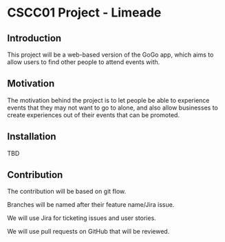CSCC01 Project - Limeade
========================================================================

Introduction
------------------------------------------------------------------------

This project will be a web-based version of the GoGo app, which aims to allow users to find other people to attend events with.

Motivation
------------------------------------------------------------------------
The motivation behind the project is to let people be able to experience events that they may not want to go to alone, and also allow businesses to create experiences out of their events that can be promoted.

Installation
------------------------------------------------------------------------

TBD

Contribution
------------------------------------------------------------------------

The contribution will be based on git flow.

Branches will be named after their feature name/Jira issue.

We will use Jira for ticketing issues and user stories.

We will use pull requests on GitHub that will be reviewed.
